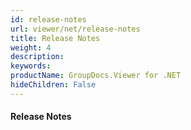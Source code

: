 ```yaml
---
id: release-notes
url: viewer/net/release-notes
title: Release Notes
weight: 4
description: 
keywords: 
productName: GroupDocs.Viewer for .NET
hideChildren: False
---
```

#### Release Notes
